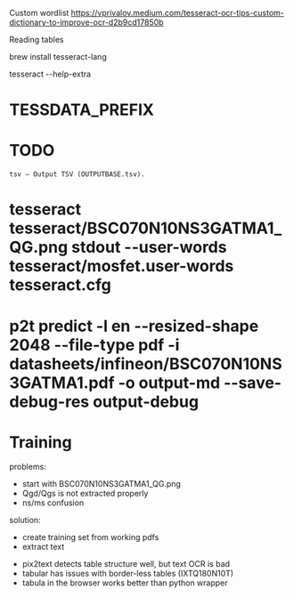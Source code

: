 Custom wordlist https://vprivalov.medium.com/tesseract-ocr-tips-custom-dictionary-to-improve-ocr-d2b9cd17850b

Reading tables 


brew install tesseract-lang

tesseract --help-extra
# TESSDATA_PREFIX


# TODO
`tsv — Output TSV (OUTPUTBASE.tsv).`


# tesseract tesseract/BSC070N10NS3GATMA1_QG.png stdout --user-words tesseract/mosfet.user-words tesseract.cfg

# p2t predict -l en --resized-shape 2048 --file-type pdf -i datasheets/infineon/BSC070N10NS3GATMA1.pdf -o output-md --save-debug-res output-debug



# Training

problems:
- start with BSC070N10NS3GATMA1_QG.png
- Qgd/Qgs is not extracted properly
- ns/ms confusion

solution:
- create training set from working pdfs
- extract text



* pix2text detects table structure well, but text OCR is bad
* tabular has issues with border-less tables (IXTQ180N10T)
* tabula in the browser works better than python wrapper 